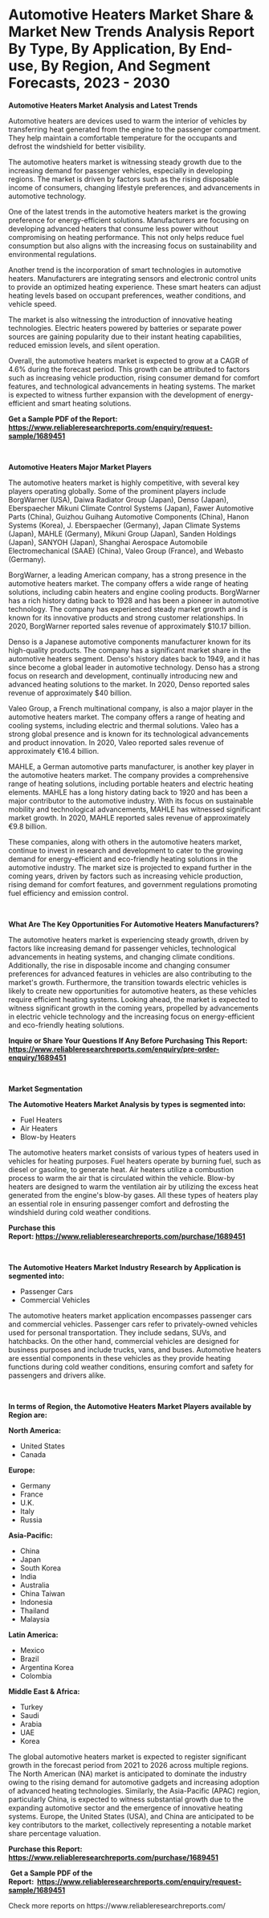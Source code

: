 <p><h1>Automotive Heaters Market Share & Market New Trends Analysis Report By Type, By Application, By End-use, By Region, And Segment Forecasts, 2023 - 2030</h1></p><p><strong>Automotive Heaters Market Analysis and Latest Trends</strong></p>
<p><p>Automotive heaters are devices used to warm the interior of vehicles by transferring heat generated from the engine to the passenger compartment. They help maintain a comfortable temperature for the occupants and defrost the windshield for better visibility.</p><p>The automotive heaters market is witnessing steady growth due to the increasing demand for passenger vehicles, especially in developing regions. The market is driven by factors such as the rising disposable income of consumers, changing lifestyle preferences, and advancements in automotive technology.</p><p>One of the latest trends in the automotive heaters market is the growing preference for energy-efficient solutions. Manufacturers are focusing on developing advanced heaters that consume less power without compromising on heating performance. This not only helps reduce fuel consumption but also aligns with the increasing focus on sustainability and environmental regulations.</p><p>Another trend is the incorporation of smart technologies in automotive heaters. Manufacturers are integrating sensors and electronic control units to provide an optimized heating experience. These smart heaters can adjust heating levels based on occupant preferences, weather conditions, and vehicle speed.</p><p>The market is also witnessing the introduction of innovative heating technologies. Electric heaters powered by batteries or separate power sources are gaining popularity due to their instant heating capabilities, reduced emission levels, and silent operation.</p><p>Overall, the automotive heaters market is expected to grow at a CAGR of 4.6% during the forecast period. This growth can be attributed to factors such as increasing vehicle production, rising consumer demand for comfort features, and technological advancements in heating systems. The market is expected to witness further expansion with the development of energy-efficient and smart heating solutions.</p></p>
<p><strong>Get a Sample PDF of the Report:&nbsp; <a href="https://www.reliableresearchreports.com/enquiry/request-sample/1689451">https://www.reliableresearchreports.com/enquiry/request-sample/1689451</a></strong></p>
<p>&nbsp;</p>
<p><strong>Automotive Heaters Major Market Players</strong></p>
<p><p>The automotive heaters market is highly competitive, with several key players operating globally. Some of the prominent players include BorgWarner (USA), Daiwa Radiator Group (Japan), Denso (Japan), Eberspaecher Mikuni Climate Control Systems (Japan), Fawer Automotive Parts (China), Guizhou Guihang Automotive Components (China), Hanon Systems (Korea), J. Eberspaecher (Germany), Japan Climate Systems (Japan), MAHLE (Germany), Mikuni Group (Japan), Sanden Holdings (Japan), SANYOH (Japan), Shanghai Aerospace Automobile Electromechanical (SAAE) (China), Valeo Group (France), and Webasto (Germany).</p><p>BorgWarner, a leading American company, has a strong presence in the automotive heaters market. The company offers a wide range of heating solutions, including cabin heaters and engine cooling products. BorgWarner has a rich history dating back to 1928 and has been a pioneer in automotive technology. The company has experienced steady market growth and is known for its innovative products and strong customer relationships. In 2020, BorgWarner reported sales revenue of approximately $10.17 billion.</p><p>Denso is a Japanese automotive components manufacturer known for its high-quality products. The company has a significant market share in the automotive heaters segment. Denso's history dates back to 1949, and it has since become a global leader in automotive technology. Denso has a strong focus on research and development, continually introducing new and advanced heating solutions to the market. In 2020, Denso reported sales revenue of approximately $40 billion.</p><p>Valeo Group, a French multinational company, is also a major player in the automotive heaters market. The company offers a range of heating and cooling systems, including electric and thermal solutions. Valeo has a strong global presence and is known for its technological advancements and product innovation. In 2020, Valeo reported sales revenue of approximately €16.4 billion.</p><p>MAHLE, a German automotive parts manufacturer, is another key player in the automotive heaters market. The company provides a comprehensive range of heating solutions, including portable heaters and electric heating elements. MAHLE has a long history dating back to 1920 and has been a major contributor to the automotive industry. With its focus on sustainable mobility and technological advancements, MAHLE has witnessed significant market growth. In 2020, MAHLE reported sales revenue of approximately €9.8 billion.</p><p>These companies, along with others in the automotive heaters market, continue to invest in research and development to cater to the growing demand for energy-efficient and eco-friendly heating solutions in the automotive industry. The market size is projected to expand further in the coming years, driven by factors such as increasing vehicle production, rising demand for comfort features, and government regulations promoting fuel efficiency and emission control.</p></p>
<p>&nbsp;</p>
<p><strong>What Are The Key Opportunities For Automotive Heaters Manufacturers?</strong></p>
<p><p>The automotive heaters market is experiencing steady growth, driven by factors like increasing demand for passenger vehicles, technological advancements in heating systems, and changing climate conditions. Additionally, the rise in disposable income and changing consumer preferences for advanced features in vehicles are also contributing to the market's growth. Furthermore, the transition towards electric vehicles is likely to create new opportunities for automotive heaters, as these vehicles require efficient heating systems. Looking ahead, the market is expected to witness significant growth in the coming years, propelled by advancements in electric vehicle technology and the increasing focus on energy-efficient and eco-friendly heating solutions.</p></p>
<p><strong>Inquire or Share Your Questions If Any Before Purchasing This Report: <a href="https://www.reliableresearchreports.com/enquiry/pre-order-enquiry/1689451">https://www.reliableresearchreports.com/enquiry/pre-order-enquiry/1689451</a></strong></p>
<p>&nbsp;</p>
<p><strong>Market Segmentation</strong></p>
<p><strong>The Automotive Heaters Market Analysis by types is segmented into:</strong></p>
<p><ul><li>Fuel Heaters</li><li>Air Heaters</li><li>Blow-by Heaters</li></ul></p>
<p><p>The automotive heaters market consists of various types of heaters used in vehicles for heating purposes. Fuel heaters operate by burning fuel, such as diesel or gasoline, to generate heat. Air heaters utilize a combustion process to warm the air that is circulated within the vehicle. Blow-by heaters are designed to warm the ventilation air by utilizing the excess heat generated from the engine's blow-by gases. All these types of heaters play an essential role in ensuring passenger comfort and defrosting the windshield during cold weather conditions.</p></p>
<p><strong>Purchase this Report:&nbsp;<a href="https://www.reliableresearchreports.com/purchase/1689451">https://www.reliableresearchreports.com/purchase/1689451</a></strong></p>
<p>&nbsp;</p>
<p><strong>The Automotive Heaters Market Industry Research by Application is segmented into:</strong></p>
<p><ul><li>Passenger Cars</li><li>Commercial Vehicles</li></ul></p>
<p><p>The automotive heaters market application encompasses passenger cars and commercial vehicles. Passenger cars refer to privately-owned vehicles used for personal transportation. They include sedans, SUVs, and hatchbacks. On the other hand, commercial vehicles are designed for business purposes and include trucks, vans, and buses. Automotive heaters are essential components in these vehicles as they provide heating functions during cold weather conditions, ensuring comfort and safety for passengers and drivers alike.</p></p>
<p>&nbsp;</p>
<p><strong>In terms of Region, the Automotive Heaters Market Players available by Region are:</strong></p>
<p>
    <p> <strong> North America: </strong>
        <ul>
            <li>United States</li>
            <li>Canada</li>
        </ul>
        </p> 
    <p> <strong> Europe: </strong>
        <ul>
            <li>Germany</li>
            <li>France</li>
            <li>U.K.</li>
            <li>Italy</li>
            <li>Russia</li>
        </ul>
        </p> 
    <p> <strong> Asia-Pacific: </strong>
        <ul>
            <li>China</li>
            <li>Japan</li>
            <li>South Korea</li>
            <li>India</li>
            <li>Australia</li>
            <li>China Taiwan</li>
            <li>Indonesia</li>
            <li>Thailand</li>
            <li>Malaysia</li>
        </ul>
        </p> 
    <p> <strong> Latin America: </strong>
        <ul>
            <li>Mexico</li>
            <li>Brazil</li>
            <li>Argentina Korea</li>
            <li>Colombia</li>
        </ul>
        </p> 
    <p> <strong> Middle East & Africa: </strong>
        <ul>
            <li>Turkey</li>
            <li>Saudi</li>
            <li>Arabia</li>
            <li>UAE</li>
            <li>Korea</li>
        </ul>
    </p>
    </p>
<p><p>The global automotive heaters market is expected to register significant growth in the forecast period from 2021 to 2026 across multiple regions. The North American (NA) market is anticipated to dominate the industry owing to the rising demand for automotive gadgets and increasing adoption of advanced heating technologies. Similarly, the Asia-Pacific (APAC) region, particularly China, is expected to witness substantial growth due to the expanding automotive sector and the emergence of innovative heating systems. Europe, the United States (USA), and China are anticipated to be key contributors to the market, collectively representing a notable market share percentage valuation.</p></p>
<p><strong>Purchase this Report: <a href="https://www.reliableresearchreports.com/purchase/1689451">https://www.reliableresearchreports.com/purchase/1689451</a></strong></p>
<p>&nbsp;<strong>Get a Sample PDF of the Report:&nbsp;&nbsp;<a href="https://www.reliableresearchreports.com/enquiry/request-sample/1689451">https://www.reliableresearchreports.com/enquiry/request-sample/1689451</a></strong></p>
<p><strong></strong></p>
<p>Check more reports on https://www.reliableresearchreports.com/</p>